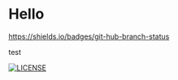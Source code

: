 # Hello

https://shields.io/badges/git-hub-branch-status

test

[![LICENSE](https://img.shields.io/github/license/Kevin-Sim/Hello.svg?style=flat-square)](https://github.com/Kevin-Sim/Hello/blob/master/LICENSE)

